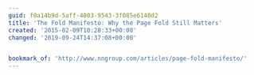 ```yaml
---
guid: f0a14b9d-5aff-4003-9543-3f085e6140d2
title: 'The Fold Manifesto: Why the Page Fold Still Matters'
created: '2015-02-09T10:28:33+00:00'
changed: '2019-09-24T14:37:08+00:00'


bookmark_of: 'http://www.nngroup.com/articles/page-fold-manifesto/'
---
```




